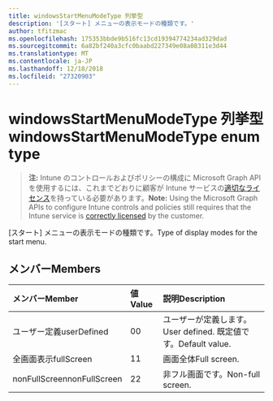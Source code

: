 ```yaml
---
title: windowsStartMenuModeType 列挙型
description: '[スタート] メニューの表示モードの種類です。'
author: tfitzmac
ms.openlocfilehash: 175353bbde9b516fc13cd19394774234ad329dad
ms.sourcegitcommit: 6a82bf240a3cfc0baabd227349e08a08311e3d44
ms.translationtype: MT
ms.contentlocale: ja-JP
ms.lasthandoff: 12/18/2018
ms.locfileid: "27320903"
---
```

# <a name="windowsstartmenumodetype-enum-type"></a><span data-ttu-id="c916a-103">windowsStartMenuModeType 列挙型</span><span class="sxs-lookup"><span data-stu-id="c916a-103">windowsStartMenuModeType enum type</span></span>

> <span data-ttu-id="c916a-104">**注:** Intune のコントロールおよびポリシーの構成に Microsoft Graph API を使用するには、これまでどおりに顧客が Intune サービスの[適切なライセンス](https://go.microsoft.com/fwlink/?linkid=839381)を持っている必要があります。</span><span class="sxs-lookup"><span data-stu-id="c916a-104">**Note:** Using the Microsoft Graph APIs to configure Intune controls and policies still requires that the Intune service is [correctly licensed](https://go.microsoft.com/fwlink/?linkid=839381) by the customer.</span></span>

<span data-ttu-id="c916a-105">[スタート] メニューの表示モードの種類です。</span><span class="sxs-lookup"><span data-stu-id="c916a-105">Type of display modes for the start menu.</span></span>
## <a name="members"></a><span data-ttu-id="c916a-106">メンバー</span><span class="sxs-lookup"><span data-stu-id="c916a-106">Members</span></span>
|<span data-ttu-id="c916a-107">メンバー</span><span class="sxs-lookup"><span data-stu-id="c916a-107">Member</span></span>|<span data-ttu-id="c916a-108">値</span><span class="sxs-lookup"><span data-stu-id="c916a-108">Value</span></span>|<span data-ttu-id="c916a-109">説明</span><span class="sxs-lookup"><span data-stu-id="c916a-109">Description</span></span>|
|:---|:---|:---|
|<span data-ttu-id="c916a-110">ユーザー定義</span><span class="sxs-lookup"><span data-stu-id="c916a-110">userDefined</span></span>|<span data-ttu-id="c916a-111">0</span><span class="sxs-lookup"><span data-stu-id="c916a-111">0</span></span>|<span data-ttu-id="c916a-112">ユーザーが定義します。</span><span class="sxs-lookup"><span data-stu-id="c916a-112">User defined.</span></span> <span data-ttu-id="c916a-113">既定値です。</span><span class="sxs-lookup"><span data-stu-id="c916a-113">Default value.</span></span>|
|<span data-ttu-id="c916a-114">全画面表示</span><span class="sxs-lookup"><span data-stu-id="c916a-114">fullScreen</span></span>|<span data-ttu-id="c916a-115">1</span><span class="sxs-lookup"><span data-stu-id="c916a-115">1</span></span>|<span data-ttu-id="c916a-116">画面全体</span><span class="sxs-lookup"><span data-stu-id="c916a-116">Full screen.</span></span>|
|<span data-ttu-id="c916a-117">nonFullScreen</span><span class="sxs-lookup"><span data-stu-id="c916a-117">nonFullScreen</span></span>|<span data-ttu-id="c916a-118">2</span><span class="sxs-lookup"><span data-stu-id="c916a-118">2</span></span>|<span data-ttu-id="c916a-119">非フル画面です。</span><span class="sxs-lookup"><span data-stu-id="c916a-119">Non-full screen.</span></span>|



